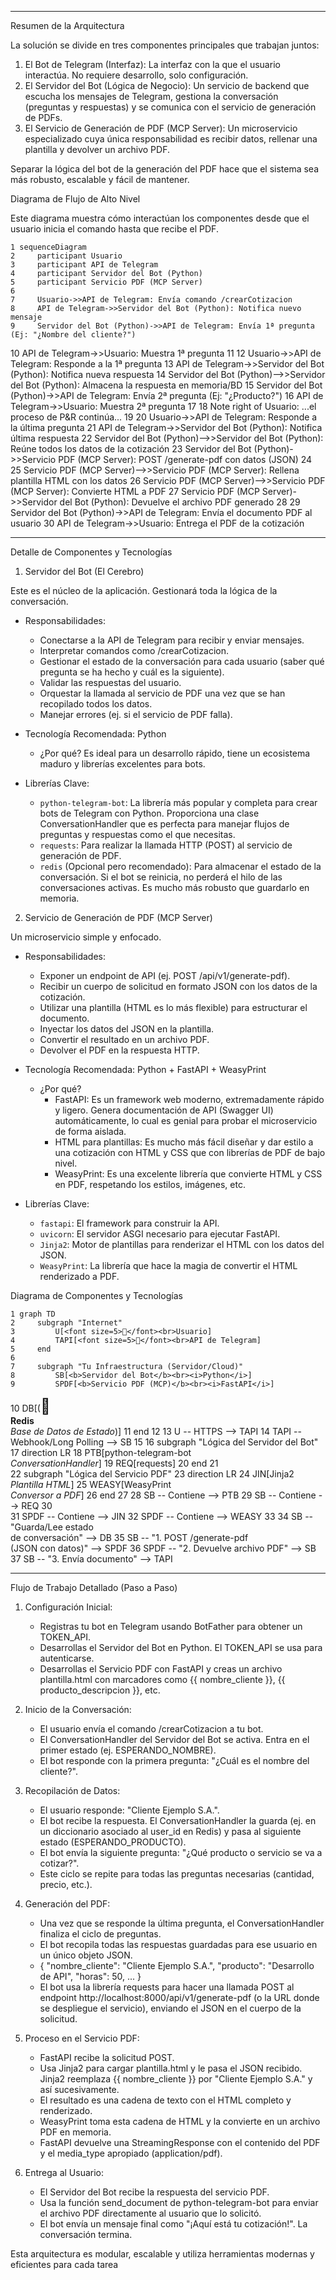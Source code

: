   ---

  Resumen de la Arquitectura


  La solución se divide en tres componentes principales que trabajan juntos:


   1. El Bot de Telegram (Interfaz): La interfaz con la que el usuario interactúa. No requiere desarrollo, solo configuración.
   2. El Servidor del Bot (Lógica de Negocio): Un servicio de backend que escucha los mensajes de Telegram, gestiona la conversación (preguntas y respuestas) y se comunica con el
      servicio de generación de PDFs.
   3. El Servicio de Generación de PDF (MCP Server): Un microservicio especializado cuya única responsabilidad es recibir datos, rellenar una plantilla y devolver un archivo PDF.

  Separar la lógica del bot de la generación del PDF hace que el sistema sea más robusto, escalable y fácil de mantener.

  Diagrama de Flujo de Alto Nivel

  Este diagrama muestra cómo interactúan los componentes desde que el usuario inicia el comando hasta que recibe el PDF.



    1 sequenceDiagram
    2     participant Usuario
    3     participant API de Telegram
    4     participant Servidor del Bot (Python)
    5     participant Servicio PDF (MCP Server)
    6 
    7     Usuario->>API de Telegram: Envía comando /crearCotizacion
    8     API de Telegram->>Servidor del Bot (Python): Notifica nuevo mensaje
    9     Servidor del Bot (Python)->>API de Telegram: Envía 1ª pregunta (Ej: "¿Nombre del cliente?")
   10     API de Telegram->>Usuario: Muestra 1ª pregunta
   11 
   12     Usuario->>API de Telegram: Responde a la 1ª pregunta
   13     API de Telegram->>Servidor del Bot (Python): Notifica nueva respuesta
   14     Servidor del Bot (Python)-->>Servidor del Bot (Python): Almacena la respuesta en memoria/BD
   15     Servidor del Bot (Python)->>API de Telegram: Envía 2ª pregunta (Ej: "¿Producto?")
   16     API de Telegram->>Usuario: Muestra 2ª pregunta
   17 
   18     Note right of Usuario: ...el proceso de P&R continúa...
   19 
   20     Usuario->>API de Telegram: Responde a la última pregunta
   21     API de Telegram->>Servidor del Bot (Python): Notifica última respuesta
   22     Servidor del Bot (Python)-->>Servidor del Bot (Python): Reúne todos los datos de la cotización
   23     Servidor del Bot (Python)->>Servicio PDF (MCP Server): POST /generate-pdf con datos (JSON)
   24     
   25     Servicio PDF (MCP Server)-->>Servicio PDF (MCP Server): Rellena plantilla HTML con los datos
   26     Servicio PDF (MCP Server)-->>Servicio PDF (MCP Server): Convierte HTML a PDF
   27     Servicio PDF (MCP Server)->>Servidor del Bot (Python): Devuelve el archivo PDF generado
   28 
   29     Servidor del Bot (Python)->>API de Telegram: Envía el documento PDF al usuario
   30     API de Telegram->>Usuario: Entrega el PDF de la cotización


  ---

  Detalle de Componentes y Tecnologías

  1. Servidor del Bot (El Cerebro)


  Este es el núcleo de la aplicación. Gestionará toda la lógica de la conversación.


   * Responsabilidades:
       * Conectarse a la API de Telegram para recibir y enviar mensajes.
       * Interpretar comandos como /crearCotizacion.
       * Gestionar el estado de la conversación para cada usuario (saber qué pregunta se ha hecho y cuál es la siguiente).
       * Validar las respuestas del usuario.
       * Orquestar la llamada al servicio de PDF una vez que se han recopilado todos los datos.
       * Manejar errores (ej. si el servicio de PDF falla).

   * Tecnología Recomendada: Python
       * ¿Por qué? Es ideal para un desarrollo rápido, tiene un ecosistema maduro y librerías excelentes para bots.


   * Librerías Clave:
       * `python-telegram-bot`: La librería más popular y completa para crear bots de Telegram con Python. Proporciona una clase ConversationHandler que es perfecta para manejar
         flujos de preguntas y respuestas como el que necesitas.
       * `requests`: Para realizar la llamada HTTP (POST) al servicio de generación de PDF.
       * `redis` (Opcional pero recomendado): Para almacenar el estado de la conversación. Si el bot se reinicia, no perderá el hilo de las conversaciones activas. Es mucho más
         robusto que guardarlo en memoria.


  2. Servicio de Generación de PDF (MCP Server)

  Un microservicio simple y enfocado.


   * Responsabilidades:
       * Exponer un endpoint de API (ej. POST /api/v1/generate-pdf).
       * Recibir un cuerpo de solicitud en formato JSON con los datos de la cotización.
       * Utilizar una plantilla (HTML es lo más flexible) para estructurar el documento.
       * Inyectar los datos del JSON en la plantilla.
       * Convertir el resultado en un archivo PDF.
       * Devolver el PDF en la respuesta HTTP.


   * Tecnología Recomendada: Python + FastAPI + WeasyPrint
       * ¿Por qué?
           * FastAPI: Es un framework web moderno, extremadamente rápido y ligero. Genera documentación de API (Swagger UI) automáticamente, lo cual es genial para probar el
             microservicio de forma aislada.
           * HTML para plantillas: Es mucho más fácil diseñar y dar estilo a una cotización con HTML y CSS que con librerías de PDF de bajo nivel.
           * WeasyPrint: Es una excelente librería que convierte HTML y CSS en PDF, respetando los estilos, imágenes, etc.


   * Librerías Clave:
       * `fastapi`: El framework para construir la API.
       * `uvicorn`: El servidor ASGI necesario para ejecutar FastAPI.
       * `Jinja2`: Motor de plantillas para renderizar el HTML con los datos del JSON.
       * `WeasyPrint`: La librería que hace la magia de convertir el HTML renderizado a PDF.

  Diagrama de Componentes y Tecnologías



    1 graph TD
    2     subgraph "Internet"
    3         U[<font size=5>👤</font><br>Usuario]
    4         TAPI[<font size=5>💬</font><br>API de Telegram]
    5     end
    6 
    7     subgraph "Tu Infraestructura (Servidor/Cloud)"
    8         SB[<b>Servidor del Bot</b><br><i>Python</i>]
    9         SPDF[<b>Servicio PDF (MCP)</b><br><i>FastAPI</i>]
   10         DB[(<font size=5>💾</font><br><b>Redis</b><br><i>Base de Datos de Estado</i>)]
   11     end
   12 
   13     U -- HTTPS --> TAPI
   14     TAPI -- Webhook/Long Polling --> SB
   15 
   16     subgraph "Lógica del Servidor del Bot"
   17         direction LR
   18         PTB[python-telegram-bot<br><i>ConversationHandler</i>]
   19         REQ[requests]
   20     end
   21     
   22     subgraph "Lógica del Servicio PDF"
   23         direction LR
   24         JIN[Jinja2<br><i>Plantilla HTML</i>]
   25         WEASY[WeasyPrint<br><i>Conversor a PDF</i>]
   26     end
   27 
   28     SB -- Contiene --> PTB
   29     SB -- Contiene --> REQ
   30     
   31     SPDF -- Contiene --> JIN
   32     SPDF -- Contiene --> WEASY
   33 
   34     SB -- "Guarda/Lee estado<br>de conversación" --> DB
   35     SB -- "1. POST /generate-pdf<br>(JSON con datos)" --> SPDF
   36     SPDF -- "2. Devuelve archivo PDF" --> SB
   37     SB -- "3. Envía documento" --> TAPI


  ---

  Flujo de Trabajo Detallado (Paso a Paso)


   1. Configuración Inicial:
       * Registras tu bot en Telegram usando BotFather para obtener un TOKEN_API.
       * Desarrollas el Servidor del Bot en Python. El TOKEN_API se usa para autenticarse.
       * Desarrollas el Servicio PDF con FastAPI y creas un archivo plantilla.html con marcadores como {{ nombre_cliente }}, {{ producto_descripcion }}, etc.


   2. Inicio de la Conversación:
       * El usuario envía el comando /crearCotizacion a tu bot.
       * El ConversationHandler del Servidor del Bot se activa. Entra en el primer estado (ej. ESPERANDO_NOMBRE).
       * El bot responde con la primera pregunta: "¿Cuál es el nombre del cliente?".


   3. Recopilación de Datos:
       * El usuario responde: "Cliente Ejemplo S.A.".
       * El bot recibe la respuesta. El ConversationHandler la guarda (ej. en un diccionario asociado al user_id en Redis) y pasa al siguiente estado (ESPERANDO_PRODUCTO).
       * El bot envía la siguiente pregunta: "¿Qué producto o servicio se va a cotizar?".
       * Este ciclo se repite para todas las preguntas necesarias (cantidad, precio, etc.).


   4. Generación del PDF:
       * Una vez que se responde la última pregunta, el ConversationHandler finaliza el ciclo de preguntas.
       * El bot recopila todas las respuestas guardadas para ese usuario en un único objeto JSON.
       * { "nombre_cliente": "Cliente Ejemplo S.A.", "producto": "Desarrollo de API", "horas": 50, ... }
       * El bot usa la librería requests para hacer una llamada POST al endpoint http://localhost:8000/api/v1/generate-pdf (o la URL donde se despliegue el servicio), enviando el
         JSON en el cuerpo de la solicitud.


   5. Proceso en el Servicio PDF:
       * FastAPI recibe la solicitud POST.
       * Usa Jinja2 para cargar plantilla.html y le pasa el JSON recibido. Jinja2 reemplaza {{ nombre_cliente }} por "Cliente Ejemplo S.A." y así sucesivamente.
       * El resultado es una cadena de texto con el HTML completo y renderizado.
       * WeasyPrint toma esta cadena de HTML y la convierte en un archivo PDF en memoria.
       * FastAPI devuelve una StreamingResponse con el contenido del PDF y el media_type apropiado (application/pdf).


   6. Entrega al Usuario:
       * El Servidor del Bot recibe la respuesta del servicio PDF.
       * Usa la función send_document de python-telegram-bot para enviar el archivo PDF directamente al usuario que lo solicitó.
       * El bot envía un mensaje final como "¡Aquí está tu cotización!". La conversación termina.


  Esta arquitectura es modular, escalable y utiliza herramientas modernas y eficientes para cada tarea